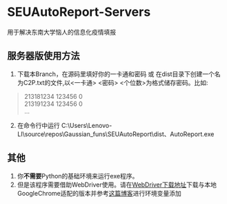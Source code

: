 # SEUAutoReport-Servers

用于解决东南大学恼人的信息化疫情填报

## 服务器版使用方法

1. 下载本Branch，在源码里填好你的一卡通和密码 或 在dist目录下创建一个名为C2P.txt的文件,以<一卡通> <密码> <个位数>为格式储存密码。比如:
> 213181234 123456 0  
> 213191234 123456 0  
> ...
2. 在命令行中运行 C:\Users\Lenovo-LI\source\repos\Gaussian_funs\SEUAutoReport\dist、AutoReport.exe

## 其他

1. 你**不需要**Python的基础环境来运行exe程序。
2. 但是该程序需要借助WebDriver使用。请在[WebDriver下载地址](http://chromedriver.storage.googleapis.com/index.html)下载与本地GoogleChrome适配的版本并参考[这篇博客](https://blog.csdn.net/weixin_41990913/article/details/90936149)进行环境变量添加
